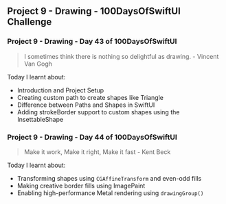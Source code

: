 ## Project 9 - Drawing - 100DaysOfSwiftUI Challenge

### Project 9 - Drawing - Day 43 of 100DaysOfSwiftUI

> I sometimes think there is nothing so delightful as drawing. - Vincent Van Gogh

Today I learnt about: 

- Introduction and Project Setup
- Creating custom path to create shapes like Triangle
- Difference between Paths and Shapes in SwiftUI
- Adding strokeBorder support to custom shapes using the InsettableShape

### Project 9 - Drawing - Day 44 of 100DaysOfSwiftUI

> Make it work, Make it right, Make it fast - Kent Beck

Today I learnt about:

- Transforming shapes using `CGAffineTransform` and even-odd fills
- Making creative border fills using ImagePaint
- Enabling high-performance Metal rendering using `drawingGroup()`
